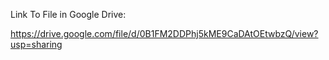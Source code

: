 Link To File in Google Drive:

https://drive.google.com/file/d/0B1FM2DDPhj5kME9CaDAtOEtwbzQ/view?usp=sharing
